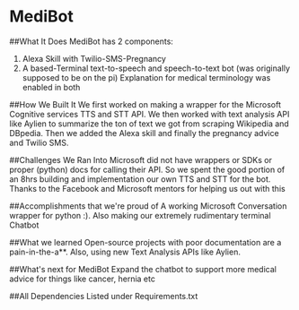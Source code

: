 # MediBot
##What It Does
MediBot has 2 components:
1.  Alexa Skill with Twilio-SMS-Pregnancy
2.  A based-Terminal text-to-speech and speech-to-text bot (was originally supposed to be on the pi)
Explanation for medical terminology was enabled in both

##How We Built It
We first worked on making a wrapper for the Microsoft Cognitive services TTS and STT API. We then worked with text analysis API like Aylien to summarize the ton of text we got from scraping Wikipedia and DBpedia. Then we added the Alexa skill and finally the pregnancy advice and Twilio SMS.

##Challenges We Ran Into
Microsoft did not have wrappers or SDKs or proper (python) docs for calling their API. So we spent the good portion of an 8hrs building and implementation our own TTS and STT for the bot. Thanks to the Facebook and Microsoft mentors for helping us out with this

##Accomplishments that we're proud of
A working Microsoft Conversation wrapper for python :). Also making our extremely rudimentary terminal Chatbot

##What we learned
Open-source projects with poor documentation are a pain-in-the-a**. Also, using new Text Analysis APIs like Aylien.

##What's next for MediBot
Expand the chatbot to support more medical advice for things like cancer, hernia etc

##All Dependencies Listed under Requirements.txt
